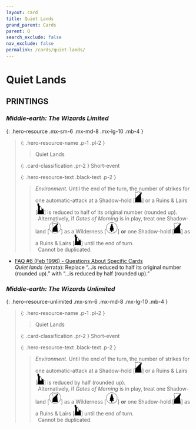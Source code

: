 ```yaml
---
layout: card
title: Quiet Lands
grand_parent: Cards
parent: Q
search_exclude: false
nav_exclude: false
permalink: /cards/quiet-lands/
---
```


# Quiet Lands


## PRINTINGS


### _Middle-earth: The Wizards Limited_

{: .hero-resource .mx-sm-6 .mx-md-8 .mx-lg-10 .mb-4 }
> {: .hero-resource-name .p-1 .pl-2 }
> > <div class="card-mp"></div>
> > <div class="card-name">Quiet Lands</div>
>
> {: .card-classification .pr-2 }
> Short-event
>
> {: .hero-resource-text .black-text .p-2 }
> > _Environment._ Until the end of the turn, the number of strikes for one automatic-attack at a Shadow-hold <nobr>[<img src="/assets/images/shadow-hold.svg">]</nobr> or a Ruins & Lairs <nobr>[<img src="/assets/images/ruinlair.svg">]</nobr> is reduced to half of its original number (rounded up). <br>&ensp;Alternatively, if _Gates of Morning_ is in play, treat one Shadow-land <nobr>[<img src="/assets/images/shadow-land.svg">]</nobr> as a Wilderness <nobr>[<img src="/assets/images/wilderness.svg">]</nobr> **or** one Shadow-hold <nobr>[<img src="/assets/images/shadow-hold.svg">]</nobr> as a Ruins & Lairs <nobr>[<img src="/assets/images/ruinlair.svg">]</nobr> until the end of turn. <br>&ensp;Cannot be duplicated. 
> 

 - [FAQ #6 (Feb 1996) - Questions About Specific Cards](/original/rulings/faq-6/#questions-about-specific-cards)<br>_Quiet lands_ (errata): Replace “…is reduced to half its original number (rounded up).” with “…is reduced by half (rounded up).”

### _Middle-earth: The Wizards Unlimited_

{: .hero-resource-unlimited .mx-sm-6 .mx-md-8 .mx-lg-10 .mb-4 }
> {: .hero-resource-name .p-1 .pl-2 }
> > <div class="card-mp"></div>
> > <div class="card-name">Quiet Lands</div>
>
> {: .card-classification .pr-2 }
> Short-event
>
> {: .hero-resource-text .black-text .p-2 }
> > _Environment._ Until the end of the turn, the number of strikes for one automatic-attack at a Shadow-hold <nobr>[<img src="/assets/images/shadow-hold.svg">]</nobr> or a Ruins & Lairs <nobr>[<img src="/assets/images/ruinlair.svg">]</nobr> is reduced by half (rounded up). <br>&ensp;Alternatively, if _Gates of Morning_ is in play, treat one Shadow-land <nobr>[<img src="/assets/images/shadow-land.svg">]</nobr> as a Wilderness <nobr>[<img src="/assets/images/wilderness.svg">]</nobr> **or** one Shadow-hold <nobr>[<img src="/assets/images/shadow-hold.svg">]</nobr> as a Ruins & Lairs <nobr>[<img src="/assets/images/ruinlair.svg">]</nobr> until the end of turn. <br>&ensp;Cannot be duplicated. 
> 

